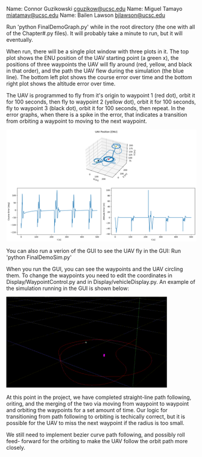 Name: Connor Guzikowski cguzikow@ucsc.edu
Name: Miguel Tamayo miatamay@ucsc.edu
Name: Bailen Lawson bjlawson@ucsc.edu

Run 'python FinalDemoGraph.py' while in the root directory (the one with all of the Chapter#.py files).
It will probably take a minute to run, but it will eventually.

When run, there will be a single plot window with three plots in it. The top plot
shows the ENU position of the UAV starting point (a green x), the positions of
three waypoints the UAV will fly around (red, yellow, and black in that order),
and the path the UAV flew during the simulation (the blue line). The bottom left
plot shows the course error over time and the bottom right plot shows the altitude
error over time.

The UAV is programmed to fly from it's origin to waypoint 1 (red dot), orbit it
for 100 seconds, then fly to waypoint 2 (yellow dot), orbit it for 100 seconds,
fly to waypoint 3 (black dot), orbit it for 100 seconds, then repeat. In the
error graphs, when there is a spike in the error, that indicates a transition
from orbiting a waypoint to moving to the next waypoint.

![image](./Images/minSpecPlot.png)

You can also run a verion of the GUI to see the UAV fly in the GUI:
Run 'python FinalDemoSim.py'

When you run the GUI, you can see the waypoints and the UAV circling them. To change 
the waypoints you need to edit the coordinates in Display/WaypointControl.py and in 
Display/vehicleDisplay.py. An example of the simulation running in the GUI is shown below:

![Alt Text](./Images/EEC163_Final_GIF.gif)

At this point in the project, we have completed straight-line path following,
oriting, and the merging of the two via moving from waypoint to waypoint and
orbiting the waypoints for a set amount of time. Our logic for transitioning from
path following to orbiting is techically correct, but it is possible for the UAV
to miss the next waypoint if the radius is too small.

We still need to implement bezier curve path following, and possibly roll feed-
forward for the orbiting to make the UAV follow the orbit path more closely.